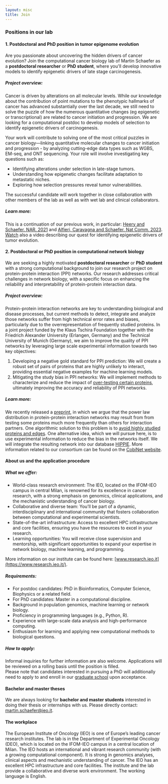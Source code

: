 ```yaml
---
layout: misc
title: Join
---
```

### Positions in our lab

#### 1. Postdoctoral and PhD position in tumor epigenome evolution

Are you passionate about uncovering the hidden drivers of cancer evolution? Join the computational cancer biology lab of Martin Schaefer as a **postdoctoral researcher** or **PhD student**, where you'll develop innovative models to identify epigenetic drivers of late stage carcinogenesis.
##### Project overview:
Cancer is driven by alterations on all molecular levels. While our knowledge about the contribution of point mutations to the phenotypic hallmarks of cancer has advanced substantially over the last decade, we still need to solve the puzzle of how the numerous quantitative changes (eg epigenetic or transcriptional) are related to cancer initiation and progression. We are looking for a computational postdoc to develop models of selection to identify epigenetic drivers of carcinogenesis. 

Your work will contribute to solving one of the most critical puzzles in cancer biology—linking quantitative molecular changes to cancer initiation and progression - by analyzing cutting-edge data types such as WGBS, EM-seq, and ONT sequencing. Your role will involve investigating key questions such as:
* Identifying alterations under selection in late-stage tumors.
* Understanding how epigenetic changes facilitate adaptation to metastatic niches.
* Exploring how selection pressures reveal tumor vulnerabilities.

The successful candidate will work together in close collaboration with other members of the lab as well as with wet lab and clinical collaborators.  

##### Learn more:
This is a continuation of our previous work, in particular: [Heery and Schaefer. NAR. 2021](https://doi.org/10.1093/nar/gkab1167) and [Alfieri, Caravagna and Schaefer. Nat Comm. 2023](https://doi.org/10.1038/s41467-023-39313-8). [Watch](https://www.youtube.com/watch?v=CZkQmMb1q60) also a video describing our quest for identifying epigenetic drivers of tumor evolution.


#### 2. Postdoctoral or PhD position in computational network biology
We are seeking a highly motivated **postdoctoral researcher** or **PhD student** with a strong computational background to join our research project on protein-protein interaction (PPI) networks. Our research addresses critical challenges in network biology, with a specific focus on enhancing the reliability and interpretability of protein-protein interaction data.
##### Project overview:
Protein-protein interaction networks are key to understanding biological and disease processes, but current methods to detect, integrate and analyze those networks suffer from high technical error rates and biases, particularly due to the overrepresentation of frequently studied proteins. In a joint project funded by the Klaus Tschira Foundation together with the Friedrich Alexander University (Erlangen, Germany) and the Technical University of Munich (Germany), we aim to improve the quality of PPI networks by leveraging large scale experimental information towards two key objectives:  
1. Developing a negative gold standard for PPI prediction: We will create a robust set of pairs of proteins that are highly unlikely to interact, providing essential negative examples for machine learning models.
2. Mitigating the study bias in PPI networks: We will implement methods to characterize and reduce the impact of [over-testing certain proteins](https://www.biorxiv.org/content/10.1101/2023.03.17.533165v2), ultimately improving the accuracy and reliability of PPI networks.

##### Learn more:
We recently released a [preprint](https://www.biorxiv.org/content/10.1101/2023.03.17.533165v2), in which we argue that the power law distribution in protein-protein interaction networks may result from from testing some proteins much more frequently than others for interaction partners. One algorithmic solution to this problem is to [avoid highly studied proteins and edges](https://academic.oup.com/bioinformatics/article/39/6/btad345/7180269). One alternative idea, which we will pursue here, is to use experimental information to reduce the bias in the networks itself. We will integrate the resulting network into our database [HIPPIE](https://cbdm.uni-mainz.de/hippie/). More information related to our consortium can be found on the [CobiNet website](https://www.cobinet.ai).    

#### About us and the application procedure

##### What we offer:
* World-class research environment: The IEO, located on the IFOM-IEO campus in central Milan, is renowned for its excellence in cancer research, with a strong emphasis on genomics, clinical applications, and the mechanistic understanding of cancer biology.
* Collaborative and diverse team: You’ll be part of a dynamic, interdisciplinary and international community that fosters collaboration between computational and experimental scientists.
* State-of-the-art infrastructure: Access to excellent HPC infrastructure and core facilities, ensuring you have the resources to excel in your research.
* Learning opportunities: You will receive close supervision and mentorship, with significant opportunities to expand your expertise in network biology, machine learning, and programming.

More information on our institute can be found here: [www.research.ieo.it](https://www.research.ieo.it/).

##### Requirements:
* For postdoc candidates: PhD in Bioinformatics, Computer Science, Biophysics or a related field.
* For PhD candidates: Master in a computational discipline.
* Background in population genomics, machine learning or network biology.
* Proficiency in programming languages (e.g., Python, R).
* Experience with large-scale data analysis and high-performance computing.
* Enthusiasm for learning and applying new computational methods to biological questions.

##### How to apply:
Informal inquiries for further information are also welcome. Applications will be reviewed on a rolling basis until the position is filled.  
Please note that candidates interested in pursuing a PhD will additionally need to apply to and enroll in our [graduate school](https://www.semm.it/) upon acceptance.

#### Bachelor and master theses

We are always looking for **bachelor and master students** interested in doing their thesis or internships with us. Please directly contact: martin.schaefer@ieo.it.


#### The workplace

The European Institute of Oncology (IEO) is one of Europe’s leading cancer research institutes. The lab is in the Department of Experimental Oncology (DEO), which is located on the IFOM-IEO campus in a central location of Milan. The IEO hosts an international and vibrant research community (with a growing computational component). It is strong in genomics analyses, clinical aspects and mechanistic understanding of cancer. The IEO has an excellent HPC infrastructure and core facilities. The institute and the lab provide a collaborative and diverse work environment. The working language is English.
